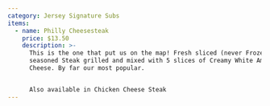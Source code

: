 ```yaml
---
category: Jersey Signature Subs
items:
  - name: Philly Cheesesteak
    price: $13.50
    description: >-
      This is the one that put us on the map! Fresh sliced (never Frozen)
      seasoned Steak grilled and mixed with 5 slices of Creamy White American
      Cheese. By far our most popular.


      Also available in Chicken Cheese Steak
---
```

